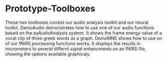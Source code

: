 # Prototype-Toolboxes
These two toolboxes consist our audio analysis toolkit and our neural toolkit.
DemoAudio demonstrates how to use one of our audio functions based on the pyAudioAnalysis system. It shows the frame energy value of a vocal clip of three greek words as a graph.
DemoMNE shows how to use on of our fNIRS processing functions works. It displays the results in micrometers to several differnt signal enhancments on an fNIRS file, showing the options available graphicaly.
